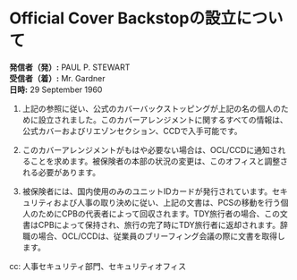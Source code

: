 # Official Cover Backstopの設立について

**発信者（発）:** PAUL P. STEWART  
**受信者（着）:** Mr. Gardner  
**日時:** 29 September 1960  

1. 上記の参照に従い、公式のカバーバックストッピングが上記の名の個人のために設立されました。このカバーアレンジメントに関するすべての情報は、公式カバーおよびリエゾンセクション、CCDで入手可能です。

2. このカバーアレンジメントがもはや必要ない場合は、OCL/CCDに通知されることを求めます。被保険者の本部の状況の変更は、このオフィスと調整される必要があります。

3. 被保険者には、国内使用のみのユニットIDカードが発行されています。セキュリティおよび人事の取り決めに従い、上記の文書は、PCSの移動を行う個人のためにCPBの代表者によって回収されます。TDY旅行者の場合、この文書はCPBによって保持され、旅行の完了時にTDY旅行者に返却されます。辞職の場合、OCL/CCDは、従業員のブリーフィング会議の際に文書を取得します。

cc: 人事セキュリティ部門、セキュリティオフィス